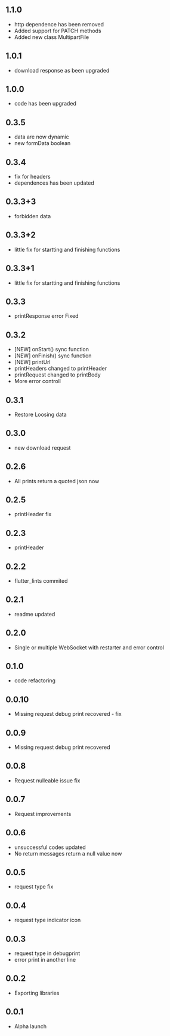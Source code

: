 ## 1.1.0
* http dependence has been removed
* Added support for PATCH methods
* Added new class MultipartFile

## 1.0.1
* download response as been upgraded

## 1.0.0
* code has been upgraded

## 0.3.5
* data are now dynamic
* new formData boolean

## 0.3.4
* fix for headers
* dependences has been updated

## 0.3.3+3
* forbidden data

## 0.3.3+2
* little fix for startting and finishing functions

## 0.3.3+1
* little fix for startting and finishing functions

## 0.3.3
* printResponse error Fixed

## 0.3.2
* [NEW] onStart() sync function
* [NEW] onFinish() sync function
* [NEW] printUrl
* printHeaders changed to printHeader
* printRequest changed to printBody
* More error controll

## 0.3.1
* Restore Loosing data

## 0.3.0
* new download request

## 0.2.6
* All prints return a quoted json now

## 0.2.5
* printHeader fix

## 0.2.3
* printHeader

## 0.2.2
* flutter_lints commited

## 0.2.1
* readme updated

## 0.2.0
* Single or multiple WebSocket with restarter and error control

## 0.1.0
* code refactoring

## 0.0.10
* Missing request debug print recovered - fix

## 0.0.9
* Missing request debug print recovered

## 0.0.8
* Request nulleable issue fix

## 0.0.7
* Request improvements

## 0.0.6
* unsuccessful codes updated
* No return messages return a null value now

## 0.0.5
* request type fix

## 0.0.4
* request type indicator icon

## 0.0.3
* request type in debugprint
* error print in another line

## 0.0.2
* Exporting libraries

## 0.0.1
* Alpha launch
